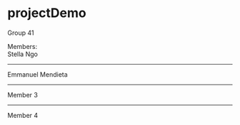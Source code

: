 # projectDemo
Group 41

Members: <br />
Stella Ngo
<hr />Emmanuel Mendieta
<hr />
Member 3 
<hr />
Member 4
